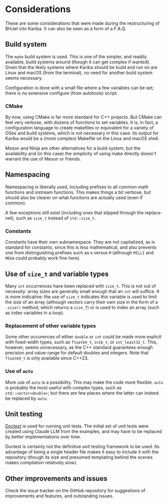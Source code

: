 # Considerations

These are some considerations that were made during the restructuring
of BHJet into Kariba. It can also be seen as a form of a F.A.Q.

## Build system

The `make` build system is used. This is one of the simpler, and
readily available, build systems around (though it can get complex if
wanted). Given that the likely systems where Kariba should be build
and run on are Linux and macOS (from the terminal), no need for
another build system seems necessary.

Configuration is done with a small file where a few variables can be
set; there is no extensive configure (from autotools) script.

### CMake

By now, using CMake is far more standard for C++ projects. But CMake
can feel very verbose, with dozens of functions to set variables. It
is, in fact, a configuration language to create makefiles or
equivalent for a variety of OSes and build systems, which is not
necessary in this case: its output for Kariba would be a (more
complex) Makefile on the Linux and macOS shell.

Meson and Ninja are other alternatives for a build system, but the
availability and (in this case) the simplicity of using make directly
doesn't warrant the use of Meson or friends.

## Namespacing

Namespacing is liberally used, including prefixes to all common math
functions and iostream functions. This makes things a bit verbose, but
should also be clearer on what functions are actually used (even if
common).

A few exceptions still exist (including ones that slipped through the
replace-net), such as `size_t` instead of `std::size_t`.


### Constants

Constants have their own subnamespace. They are not capitalized, as is
standard for constants, since this is less mathematical, and also
prevents one from distinguishing prefixes such as `m` versus `M`
(although `MILLI` and `MEGA` could probably work fine here).


## Use of `size_t` and variable types

Many `int` occurrences have been replaced with `size_t`. This is not
out of necessity: array sizes are generally small enough that an `int`
will suffice. It is more indicative: the use of `size_t` indicates
this variable is used to limit the size of an array (although vectors
carry their own size in the form of a `.size()` method; which returns
a `size_T`) or is used to index an array (such as index variables in a
loop).

### Replacement of other variable types

Some other occurences of either `double` or `int` could be made more
explicit with fixed-width types, such as `float64_t`, `in16_t`, or
`int_least32_t`. This, however, seems unnecessary, as the C++ standard
guarantees enough precision and value-range for default doubles and
integers. Note that `float64_t` is only available since C++23.

### Use of `auto`

More use of `auto` is a possibility. This may make the code more
flexible. `auto` is probably the most useful with complex types, such
as `std::vector<double>`; but there are few places where the latter
can indeed be replaced by `auto`.

## Unit testing

[Doctest](https://github.com/doctest/doctest) is used for running unit
tests. The initial set of unit tests were created using Claude LLM
from the examples, and may have to be replaced by better
implementations over time.

Doctest is certainly not the definitive unit testing framework to be
used. Its advantage of being a single header file makes it easy to
include it with the repository (though its size and presumed
templating behind the scenes makes compilation relatively slow).


## Other improvements and issues

Check the issue tracker on the GitHub repository for suggestions of
improvements and features, and outstanding issues.
